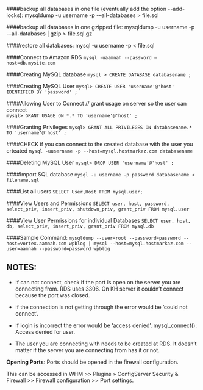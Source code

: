 ####backup all databases in one file (eventually add the option --add-locks):
mysqldump -u username -p -–all-databases > file.sql

####backup all databases in one gzipped file:
mysqldump -u username -p -–all-databases | gzip > file.sql.gz

####restore all databases:
mysql -u username -p < file.sql 



####Connect to Amazon RDS
`` mysql -uaamnah --password —host=db.mysite.com ``

####Creating MySQL database
`` mysql > CREATE DATABASE databasename ; ``

####Creating MySQL User
`` mysql> CREATE USER 'username'@'host' IDENTIFIED BY 'password' ; ``

####Allowing User to Connect
// grant usage on server so the user can connect  
`` mysql> GRANT USAGE ON *.* TO 'username'@'host' ; ``

####Granting Privileges
`` mysql> GRANT ALL PRIVILEGES ON databasename.* TO 'username'@'host' ; ``

####CHECK if you can connect to the created database with the user you crteated
`` mysql -uusername -p --host=mysql.hostmarkaz.com databasename  ``

####Deleting MySQL User
`` mysql> DROP USER 'username'@'host' ; ``


####Import SQL database
`` mysql -u username -p password databasename < filename.sql ``

####List all users
`` SELECT User,Host FROM mysql.user; ``

####View Users and Permissions
`` SELECT user, host, password, select_priv, insert_priv, shutdown_priv, grant_priv FROM mysql.user ``

####View User Permissions for individual Databases
`` SELECT user, host, db, select_priv, insert_priv, grant_priv FROM mysql.db ``

####Sample Command: 
`` mysqldump --user=root --password=password --host=vortex.aamnah.com wpblog | mysql --host=mysql.hostmarkaz.com --user=aamnah --password=password wpblog ``

NOTES:
---

   * If can not connect, check if the port is open on the server you are connecting from. RDS uses 3306. On KH server it couldn’t connect because the port was closed.

   * If the connection is not getting through the error would be ‘could not connect’.

   * If login is incorrect the error would be ‘access denied’. mysql_connect(): Access denied for user.

   * The user you are connecting with needs to be created at RDS. It doesn’t matter if the server you are connecting from has it or not.


**Opening Ports**:
Ports should be opened in the firewall configuration.

This can be accessed in WHM >> Plugins » ConfigServer Security & Firewall >> Firewall configuration >> Port settings.